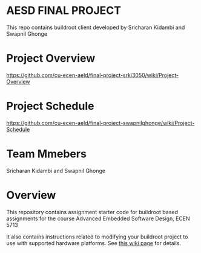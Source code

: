 # AESD FINAL PROJECT
This repo contains buildroot client developed by Sricharan Kidambi and Swapnil Ghonge 

# Project Overview
https://github.com/cu-ecen-aeld/final-project-srki3050/wiki/Project-Overview

# Project Schedule
https://github.com/cu-ecen-aeld/final-project-swapnilghonge/wiki/Project-Schedule

# Team Mmebers
Sricharan Kidambi and Swapnil Ghonge
# Overview

This repository contains assignment starter code for buildroot based assignments for the course Advanced Embedded Software Design, ECEN 5713

It also contains instructions related to modifying your buildroot project to use with supported hardware platforms.  See [this wiki page](https://github.com/cu-ecen-5013/buildroot-assignments-base/wiki/Supported-Hardware) for details.
